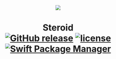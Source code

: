 <div align="center"><img src="Assets/" width="" /></div>
<h1 align="center">
  <b>Steroid</b>
  <br>
  <a href="https://github.com/jasonnam/Steroid/releases"><img src="https://img.shields.io/github/release/jasonnam/Steroid.svg" alt="GitHub release" /></a>
  <a href="https://github.com/jasonnam/Steroid/blob/master/LICENSE"><img src="https://img.shields.io/github/license/mashape/apistatus.svg" alt="license" /></a>
  <a href="https://swift.org/package-manager"><img src="https://img.shields.io/badge/Swift%20PM-compatible-orange.svg" alt="Swift Package Manager" /></a>
</h1>
